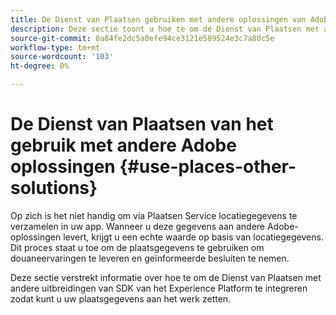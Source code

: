 ```yaml
---
title: De Dienst van Plaatsen gebruiken met andere oplossingen van Adobe
description: Deze sectie toont u hoe te om de Dienst van Plaatsen met andere oplossingen van Adobe te gebruiken.
source-git-commit: 8a84fe2dc5a0efe94ce3121e589524e3c7a80c5e
workflow-type: tm+mt
source-wordcount: '103'
ht-degree: 0%

---
```



# De Dienst van Plaatsen van het gebruik met andere Adobe oplossingen {#use-places-other-solutions}

Op zich is het niet handig om via Plaatsen Service locatiegegevens te verzamelen in uw app. Wanneer u deze gegevens aan andere Adobe-oplossingen levert, krijgt u een echte waarde op basis van locatiegegevens. Dit proces staat u toe om de plaatsgegevens te gebruiken om douaneervaringen te leveren en geïnformeerde besluiten te nemen.

Deze sectie verstrekt informatie over hoe te om de Dienst van Plaatsen met andere uitbreidingen van SDK van het Experience Platform te integreren zodat kunt u uw plaatsgegevens aan het werk zetten.